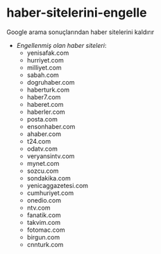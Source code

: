 # haber-sitelerini-engelle
Google arama sonuçlarından haber sitelerini kaldırır


- _Engellenmiş olan haber siteleri_:
    - yenisafak.com
    - hurriyet.com
    - milliyet.com
    - sabah.com
    - dogruhaber.com
    - haberturk.com
    - haber7.com
    - haberet.com
    - haberler.com
    - posta.com
    - ensonhaber.com
    - ahaber.com
    - t24.com
    - odatv.com
    - ​veryansintv.com
    - mynet.com
    - sozcu.com
    - sondakika.com
    - yenicaggazetesi.com
    - cumhuriyet.com
    - onedio.com
    - ntv.com
    - fanatik.com
    - takvim.com
    - fotomac.com
    - birgun.com
    - cnnturk.com
